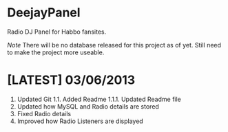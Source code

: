 DeejayPanel
===========

Radio DJ Panel for Habbo fansites.

*Note* There will be no database released for this project as of yet. Still need to make the project more useable.


[LATEST] 03/06/2013
===========

1. Updated Git
1.1. Added Readme
1.1.1. Updated Readme file
2. Updated how MySQL and Radio details are stored
3. Fixed Radio details
4. Improved how Radio Listeners are displayed